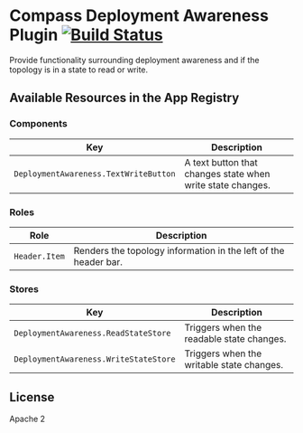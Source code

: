 # Compass Deployment Awareness Plugin [![Build Status](https://travis-ci.com/10gen/compass-deployment-awareness.svg?token=ezEB2TnpPiu7XLo6ByZp&branch=master)](https://travis-ci.com/10gen/compass-deployment-awareness)

Provide functionality surrounding deployment awareness and if the topology
is in a state to read or write.

## Available Resources in the App Registry

### Components

| Key                                   | Description                                                |
|---------------------------------------|------------------------------------------------------------|
| `DeploymentAwareness.TextWriteButton` | A text button that changes state when write state changes. |

### Roles

| Role          | Description                                                     |
|---------------|-----------------------------------------------------------------|
| `Header.Item` | Renders the topology information in the left of the header bar. |

### Stores

| Key                                   | Description
|---------------------------------------|---------------------------------------------------------|
| `DeploymentAwareness.ReadStateStore`  | Triggers when the readable state changes.               |
| `DeploymentAwareness.WriteStateStore` | Triggers when the writable state changes.               |

## License

Apache 2
